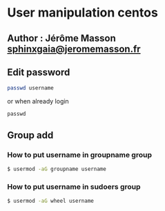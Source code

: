 # User manipulation centos
## Author : Jérôme Masson <sphinxgaia@jeromemasson.fr>

## Edit password

```bash
passwd username
```
or when already login
```
passwd
```

## Group add

### How to put username in groupname group

```bash
$ usermod -aG groupname username
```

### How to put username in sudoers group

```bash
$ usermod -aG wheel username
```
